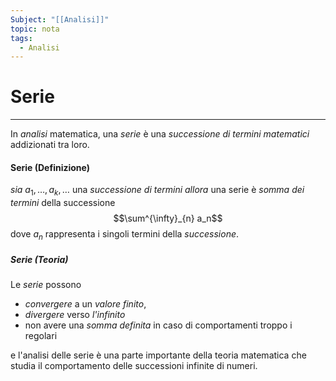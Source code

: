 ```yaml
---
Subject: "[[Analisi]]"
topic: nota
tags:
  - Analisi
---
```

# Serie
---
In _analisi_ matematica, una _serie_ è una _successione di termini matematici_ addizionati tra loro. 
#### Serie (Definizione)
_sia_ $a_{1},\dots,a_{k},\dots$ una _successione di termini_
_allora_ una serie è _somma dei termini_ della successione $$\sum^{\infty}_{n} a_n$$dove $a_n$ rappresenta i singoli termini della _successione_. 

##### Serie (Teoria)
Le _serie_ possono 
- _convergere_ a un _valore finito_, 
- _divergere_ verso _l'infinito_ 
-  non avere una _somma definita_ in caso di comportamenti troppo i regolari


e l'analisi delle serie è una parte importante della teoria matematica che studia il comportamento delle successioni infinite di numeri.